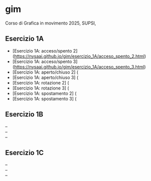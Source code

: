 # gim
Corso di Grafica in movimento 2025, SUPSI,

## Esercizio 1A
- [Esercizio 1A: acceso/spento 2] (https://nysaai.github.io/gim/esercizio_1A/acceso_spento_2.html)  
- [Esercizio 1A: acceso/spento 3] (https://nysaai.github.io/gim/esercizio_1A/acceso_spento_3.html)  
- [Esercizio 1A: aperto/chiuso 2] (  
- [Esercizio 1A: aperto/chiuso 3] (  
- [Esercizio 1A: rotazione 2] (   
- [Esercizio 1A: rotazione 3] (  
- [Esercizio 1A: spostamento 2] (  
- [Esercizio 1A: spostamento 3] (  


## Esercizio 1B
–  
–  
–


## Esercizio 1C
–  
–  
–